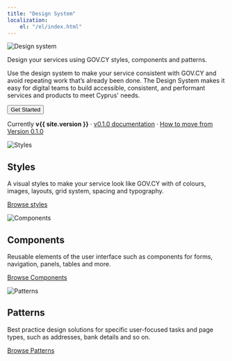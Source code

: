 ```yaml
---
title: "Design System"
localization: 
    el: "/el/index.html"
---
```


<div class="govcy-container govcy-py-3 govcy-bg-light">
    <div class="row">
        <div class="govcy-col-5 order-md-last govcy-text-center">
            <img src="img/browser.png" class="img-fluid" alt="Design system">
        </div>
        <div class="govcy-col-7 order-md-first">
            <p>Design your services using GOV.CY styles, components and patterns.</p>
            <p>Use the design system to make your service consistent with GOV.CY and avoid repeating work that’s already been done. The Design System makes it easy for digital teams to build accessible, consistent, and performant services and products to meet Cyprus' needs.</p>
            <p><button type="button" class="govcy-btn-primary" onclick="window.location='getting_started/'">Get Started</button> </p>
            <p>Currently <strong>v{{ site.version }}</strong>
            <span class="govcy-px-1">·</span>
            <a href="https://gov-cy.github.io/govcy-design-system-docs-v0/">v0.1.0 documentation</a>
            <span class="govcy-px-1">·</span>
            <a href="moving_from_v_0">How to move from Version 0.1.0</a>
            </p>
        </div>
    </div>
</div>

<div class="govcy-container govcy-py-3">
    <div class="row">
        <div class="govcy-col-4">
            <p><img src="img/styles.png" alt="Styles"> </p>
            <h2>Styles</h2>
                <p>A visual styles to make your service look like GOV.CY with of colours, images, layouts, grid system, spacing and typography. </p>
                <p><a href="styles/">Browse styles</a></p>
        </div>
    <div class="govcy-col-4">
        <p><img src="img/components.png" alt="Components"> </p>
        <h2>Components</h2>
            <p>Reusable elements of the user interface such as components for forms, navigation, panels, tables and more.</p>
            <p><a href="components/">Browse Components</a></p>
    </div>
    <div class="govcy-col-4">
        <p><img src="img/patterns.png" alt="Patterns"> </p>
        <h2>Patterns</h2>
        <p>Best practice design solutions for specific user-focused tasks and page types, such as addresses, bank details and so on.</p>
            <p><a href="patterns/">Browse Patterns</a></p>
    </div>
    </div>
</div>
